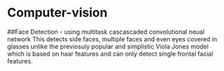 # Computer-vision

##Face Detection - using multitask cascascaded convolutional neual network
This detects side faces, multiple faces and even eyes covered in glasses unlike the previosuly popular and simplistic Viola Jones model which is based on haar features and can only detect single frontal facial features.
